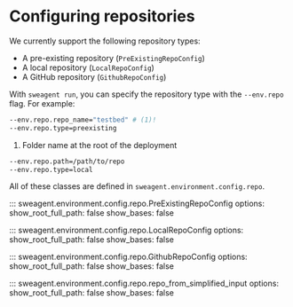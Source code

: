 # Configuring repositories

We currently support the following repository types:

* A pre-existing repository (`PreExistingRepoConfig`)
* A local repository (`LocalRepoConfig`)
* A GitHub repository (`GithubRepoConfig`)

With `sweagent run`, you can specify the repository type with the `--env.repo` flag.
For example:

```bash title="From a pre-existing repository"
--env.repo.repo_name="testbed" # (1)!
--env.repo.type=preexisting
```

1. Folder name at the root of the deployment

```bash title="From a local repository"
--env.repo.path=/path/to/repo
--env.repo.type=local
```

All of these classes are defined in `sweagent.environment.config.repo`.

::: sweagent.environment.config.repo.PreExistingRepoConfig
    options:
        show_root_full_path: false
        show_bases: false

::: sweagent.environment.config.repo.LocalRepoConfig
    options:
        show_root_full_path: false
        show_bases: false

::: sweagent.environment.config.repo.GithubRepoConfig
    options:
        show_root_full_path: false
        show_bases: false

::: sweagent.environment.config.repo.repo_from_simplified_input
    options:
        show_root_full_path: false
        show_bases: false
